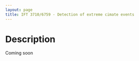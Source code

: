```yaml
---
layout: page
title: IFT 3710/6759 - Detection of extreme cimate events
---
```


# Description

Coming soon
